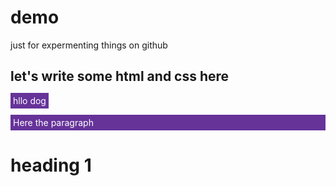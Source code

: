 # demo
just for expermenting things on github

## let's write some html and css here

<mark style="background-color: rebeccapurple; color: white; padding: 4px"> hllo dog </mark>

<p style="background-color: rebeccapurple; color: white; padding: 4px"> Here the paragraph</p>

<h1> heading 1</h1>
